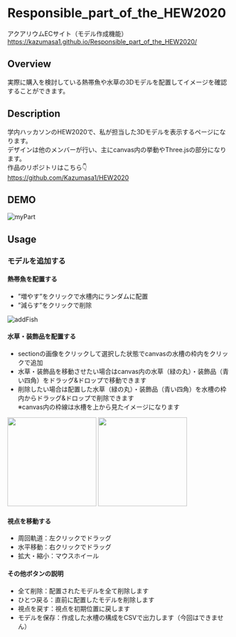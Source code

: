 # Responsible_part_of_the_HEW2020
アクアリウムECサイト（モデル作成機能）<br>
https://kazumasa1.github.io/Responsible_part_of_the_HEW2020/
## Overview
実際に購入を検討している熱帯魚や水草の3Dモデルを配置してイメージを確認することができます。

## Description
学内ハッカソンのHEW2020で、私が担当した3Dモデルを表示するページになります。<br>
デザインは他のメンバーが行い、主にcanvas内の挙動やThree.jsの部分になります。<br>
作品のリポジトリはこちら👇<br>
https://github.com/Kazumasa1/HEW2020

## DEMO

![myPart](https://user-images.githubusercontent.com/70145199/153984630-de5490ce-0009-4645-a72f-05bc8426c4e6.png)

## Usage
### モデルを追加する
#### 熱帯魚を配置する
- ”増やす”をクリックで水槽内にランダムに配置<br>
- ”減らす”をクリックで削除<br>

![addFish](https://user-images.githubusercontent.com/70145199/153986117-ac8bc7f6-e31c-4f28-baec-1937e2e6907c.png)
#### 水草・装飾品を配置する
- sectionの画像をクリックして選択した状態でcanvasの水槽の枠内をクリックで追加<br>
- 水草・装飾品を移動させたい場合はcanvas内の水草（緑の丸）・装飾品（青い四角）をドラッグ&ドロップで移動できます<br>
- 削除したい場合は配置した水草（緑の丸）・装飾品（青い四角）を水槽の枠内からドラッグ&ドロップで削除できます<br>
※canvas内の枠線は水槽を上から見たイメージになります<br>

<img src="https://user-images.githubusercontent.com/70145199/153986985-1c1dd64e-c844-484a-8e99-ba3fba51cd7d.png" height="200rem"> <img src="https://user-images.githubusercontent.com/70145199/153989012-f1a74746-c2a4-43cc-b8a0-298f7c2b385f.png" height="200rem">
#### 視点を移動する
- 周回軌道：左クリックでドラッグ<br>
- 水平移動：右クリックでドラッグ<br>
- 拡大・縮小：マウスホイール<br>
#### その他ボタンの説明
- 全て削除：配置されたモデルを全て削除します<br>
- ひとつ戻る：直前に配置したモデルを削除します<br>
- 視点を戻す：視点を初期位置に戻します<br>
- モデルを保存：作成した水槽の構成をCSVで出力します（今回はできません）
